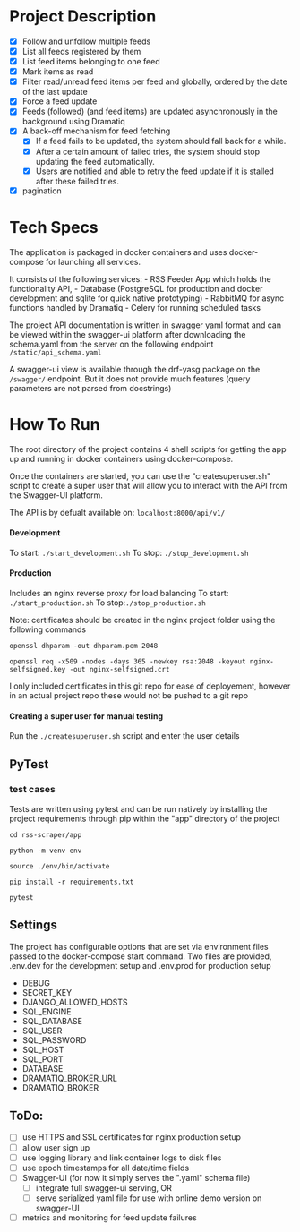 # Project Description

- [x] Follow and unfollow multiple feeds
- [x] List all feeds registered by them
- [x] List feed items belonging to one feed
- [x] Mark items as read
- [x] Filter read/unread feed items per feed and globally, ordered by the date of the last update
- [x] Force a feed update
- [x] Feeds (followed) (and feed items) are updated asynchronously in the background using Dramatiq
- [x] A back-off mechanism for feed fetching
	- [x] If a feed fails to be updated, the system should fall back for a while.
	- [x] After a certain amount of failed tries, the system should stop updating the feed automatically.
	- [x] Users are notified and able to retry the feed update if it is stalled after these failed tries.
- [x] pagination

# Tech Specs

The application is packaged in docker containers and uses docker-compose for launching all services.

It consists of the following services:
	- RSS Feeder App which holds the functionality API,
	- Database (PostgreSQL for production and docker development and sqlite for quick native prototyping)
	- RabbitMQ  for async functions handled by Dramatiq
	- Celery for running scheduled tasks 

The project API documentation is written in swagger yaml format and can be viewed within the swagger-ui platform after downloading the schema.yaml from the server on the following endpoint `/static/api_schema.yaml` 

A swagger-ui view is available through the drf-yasg package on the `/swagger/` endpoint. But it does not provide much features (query parameters are not parsed from docstrings) 

# How To Run

The root directory of the project contains 4 shell scripts for getting the app up and running in docker containers using docker-compose. 

Once the containers are started, you can use the "createsuperuser.sh" script to create a super user that will allow you to interact with the API from the Swagger-UI platform.

The API is by defualt available on: `localhost:8000/api/v1/`

#### Development
To start: `./start_development.sh`
To stop: `./stop_development.sh`

#### Production
Includes an nginx reverse proxy for load balancing
To start: `./start_production.sh`
To stop:`./stop_production.sh`

Note: certificates should be created in the nginx project folder using the following commands

`openssl dhparam -out dhparam.pem 2048`

`openssl req -x509 -nodes -days 365 -newkey rsa:2048 -keyout nginx-selfsigned.key -out nginx-selfsigned.crt`

I only included certificates in this git repo for ease of deployement, however in an actual project repo these would not be pushed to a git repo 

#### Creating a super user for manual testing
Run the `./createsuperuser.sh` script and enter the user details

## PyTest

### test cases
Tests are written using pytest and can be run natively by installing the project requirements through pip within the "app" directory of the project

```
cd rss-scraper/app

python -m venv env

source ./env/bin/activate

pip install -r requirements.txt

pytest
```

## Settings

The project has configurable options that are set via environment files passed to the docker-compose start command. Two files are provided, .env.dev for the development setup and .env.prod for production setup

- DEBUG
- SECRET_KEY 
- DJANGO_ALLOWED_HOSTS
- SQL_ENGINE
- SQL_DATABASE
- SQL_USER
- SQL_PASSWORD
- SQL_HOST
- SQL_PORT
- DATABASE
- DRAMATIQ_BROKER_URL
- DRAMATIQ_BROKER

## ToDo:

- [ ] use HTTPS and SSL certificates for nginx production setup
- [ ] allow user sign up
- [ ] use logging library and link container logs to disk files
- [ ] use epoch timestamps for all date/time fields
- [ ] Swagger-UI (for now it simply serves the ".yaml" schema file)
	- [ ] integrate full swagger-ui serving, OR
	- [ ] serve serialized yaml file for use with online demo version on swagger-UI
- [ ] metrics and monitoring for feed update failures